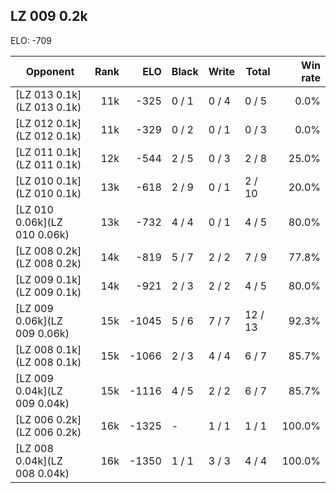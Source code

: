 ## LZ 009 0.2k ##

ELO: -709

Opponent | Rank | ELO | Black | Write | Total | Win rate
---------|-----:|----:|-------|-------|-------|-------:
[LZ 013 0.1k](LZ 013 0.1k) | 11k | -325 | 0 / 1 | 0 / 4 | 0 / 5 | 0.0%
[LZ 012 0.1k](LZ 012 0.1k) | 11k | -329 | 0 / 2 | 0 / 1 | 0 / 3 | 0.0%
[LZ 011 0.1k](LZ 011 0.1k) | 12k | -544 | 2 / 5 | 0 / 3 | 2 / 8 | 25.0%
[LZ 010 0.1k](LZ 010 0.1k) | 13k | -618 | 2 / 9 | 0 / 1 | 2 / 10 | 20.0%
[LZ 010 0.06k](LZ 010 0.06k) | 13k | -732 | 4 / 4 | 0 / 1 | 4 / 5 | 80.0%
[LZ 008 0.2k](LZ 008 0.2k) | 14k | -819 | 5 / 7 | 2 / 2 | 7 / 9 | 77.8%
[LZ 009 0.1k](LZ 009 0.1k) | 14k | -921 | 2 / 3 | 2 / 2 | 4 / 5 | 80.0%
[LZ 009 0.06k](LZ 009 0.06k) | 15k | -1045 | 5 / 6 | 7 / 7 | 12 / 13 | 92.3%
[LZ 008 0.1k](LZ 008 0.1k) | 15k | -1066 | 2 / 3 | 4 / 4 | 6 / 7 | 85.7%
[LZ 009 0.04k](LZ 009 0.04k) | 15k | -1116 | 4 / 5 | 2 / 2 | 6 / 7 | 85.7%
[LZ 006 0.2k](LZ 006 0.2k) | 16k | -1325 | - | 1 / 1 | 1 / 1 | 100.0%
[LZ 008 0.04k](LZ 008 0.04k) | 16k | -1350 | 1 / 1 | 3 / 3 | 4 / 4 | 100.0%
